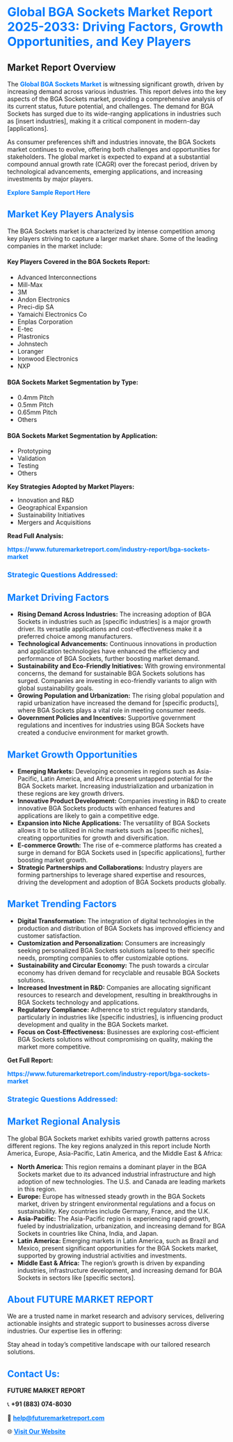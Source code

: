 <h1 style="color: #007BFF;">Global BGA Sockets Market Report 2025-2033: Driving Factors, Growth Opportunities, and Key Players</h1>

<section id="overview">
<h2>Market Report Overview</h2>
<p>The <a href="https://www.futuremarketreport.com/industry-report/bga-sockets-market" style="color: #007BFF; text-decoration: none;"><strong>Global BGA Sockets Market</strong></a> is witnessing significant growth, driven by increasing demand across various industries. This report delves into the key aspects of the BGA Sockets market, providing a comprehensive analysis of its current status, future potential, and challenges. The demand for BGA Sockets has surged due to its wide-ranging applications in industries such as [insert industries], making it a critical component in modern-day [applications].</p>
<p>As consumer preferences shift and industries innovate, the BGA Sockets market continues to evolve, offering both challenges and opportunities for stakeholders. The global market is expected to expand at a substantial compound annual growth rate (CAGR) over the forecast period, driven by technological advancements, emerging applications, and increasing investments by major players.</p>
</section>

<section id="overview">
<p><a href="https://www.futuremarketreport.com/request-sample/reportId=60966" style="color: #007BFF; text-decoration: none;"><strong>Explore Sample Report Here</strong></a></p>
</section>

<section id="key-players">
<h2 style="color: #007BFF;">Market Key Players Analysis</h2>
<p>The BGA Sockets market is characterized by intense competition among key players striving to capture a larger market share. Some of the leading companies in the market include:</p>
<h4>Key Players Covered in the BGA Sockets Report:</h4>
<ul><li>Advanced Interconnections</li><li>Mill-Max</li><li>3M</li><li>Andon Electronics</li><li>Preci-dip SA</li><li>Yamaichi Electronics Co</li><li>Enplas Corporation</li><li>E-tec</li><li>Plastronics</li><li>Johnstech</li><li>Loranger</li><li>Ironwood Electronics</li><li>NXP</li></ul>
<h4>BGA Sockets Market Segmentation by Type:</h4>
<ul><li>0.4mm Pitch</li><li>0.5mm Pitch</li><li>0.65mm Pitch</li><li>Others</li></ul>

<h4>BGA Sockets Market Segmentation by Application:</h4>
<ul><li>Prototyping</li><li>Validation</li><li>Testing</li><li>Others</li></ul>
<p><strong>Key Strategies Adopted by Market Players:</strong></p>
<ul>
<li>Innovation and R&D</li>
<li>Geographical Expansion</li>
<li>Sustainability Initiatives</li>
<li>Mergers and Acquisitions</li>
</ul>
</section>

<section>
<p><strong>Read Full Analysis: </strong></p><a href="https://www.futuremarketreport.com/industry-report/bga-sockets-market" style="color: #007BFF; text-decoration: none;"><strong>https://www.futuremarketreport.com/industry-report/bga-sockets-market</strong></a>
<h3 style="color: #007BFF;">Strategic Questions Addressed:</h3>
</section>

<section id="driving-factors">
<h2 style="color: #007BFF;">Market Driving Factors</h2>
<ul>
<li><strong>Rising Demand Across Industries:</strong> The increasing adoption of BGA Sockets in industries such as [specific industries] is a major growth driver. Its versatile applications and cost-effectiveness make it a preferred choice among manufacturers.</li>
<li><strong>Technological Advancements:</strong> Continuous innovations in production and application technologies have enhanced the efficiency and performance of BGA Sockets, further boosting market demand.</li>
<li><strong>Sustainability and Eco-Friendly Initiatives:</strong> With growing environmental concerns, the demand for sustainable BGA Sockets solutions has surged. Companies are investing in eco-friendly variants to align with global sustainability goals.</li>
<li><strong>Growing Population and Urbanization:</strong> The rising global population and rapid urbanization have increased the demand for [specific products], where BGA Sockets plays a vital role in meeting consumer needs.</li>
<li><strong>Government Policies and Incentives:</strong> Supportive government regulations and incentives for industries using BGA Sockets have created a conducive environment for market growth.</li>
</ul>
</section>

<section id="growth-opportunities">
<h2 style="color: #007BFF;">Market Growth Opportunities</h2>
<ul>
<li><strong>Emerging Markets:</strong> Developing economies in regions such as Asia-Pacific, Latin America, and Africa present untapped potential for the BGA Sockets market. Increasing industrialization and urbanization in these regions are key growth drivers.</li>
<li><strong>Innovative Product Development:</strong> Companies investing in R&D to create innovative BGA Sockets products with enhanced features and applications are likely to gain a competitive edge.</li>
<li><strong>Expansion into Niche Applications:</strong> The versatility of BGA Sockets allows it to be utilized in niche markets such as [specific niches], creating opportunities for growth and diversification.</li>
<li><strong>E-commerce Growth:</strong> The rise of e-commerce platforms has created a surge in demand for BGA Sockets used in [specific applications], further boosting market growth.</li>
<li><strong>Strategic Partnerships and Collaborations:</strong> Industry players are forming partnerships to leverage shared expertise and resources, driving the development and adoption of BGA Sockets products globally.</li>
</ul>
</section>

<section id="trending-factors">
<h2 style="color: #007BFF;">Market Trending Factors</h2>
<ul>
<li><strong>Digital Transformation:</strong> The integration of digital technologies in the production and distribution of BGA Sockets has improved efficiency and customer satisfaction.</li>
<li><strong>Customization and Personalization:</strong> Consumers are increasingly seeking personalized BGA Sockets solutions tailored to their specific needs, prompting companies to offer customizable options.</li>
<li><strong>Sustainability and Circular Economy:</strong> The push towards a circular economy has driven demand for recyclable and reusable BGA Sockets solutions.</li>
<li><strong>Increased Investment in R&D:</strong> Companies are allocating significant resources to research and development, resulting in breakthroughs in BGA Sockets technology and applications.</li>
<li><strong>Regulatory Compliance:</strong> Adherence to strict regulatory standards, particularly in industries like [specific industries], is influencing product development and quality in the BGA Sockets market.</li>
<li><strong>Focus on Cost-Effectiveness:</strong> Businesses are exploring cost-efficient BGA Sockets solutions without compromising on quality, making the market more competitive.</li>
</ul>
</section>

<section>
<p><strong>Get Full Report: </strong></p><a href="https://www.futuremarketreport.com/industry-report/bga-sockets-market" style="color: #007BFF; text-decoration: none;"><strong>https://www.futuremarketreport.com/industry-report/bga-sockets-market</strong></a>
<h3 style="color: #007BFF;">Strategic Questions Addressed:</h3>
</section>


<section id="regional-analysis">
<h2 style="color: #007BFF;">Market Regional Analysis</h2>
<p>The global BGA Sockets market exhibits varied growth patterns across different regions. The key regions analyzed in this report include North America, Europe, Asia-Pacific, Latin America, and the Middle East & Africa:</p>
<ul>
<li><strong>North America:</strong> This region remains a dominant player in the BGA Sockets market due to its advanced industrial infrastructure and high adoption of new technologies. The U.S. and Canada are leading markets in this region.</li>
<li><strong>Europe:</strong> Europe has witnessed steady growth in the BGA Sockets market, driven by stringent environmental regulations and a focus on sustainability. Key countries include Germany, France, and the U.K.</li>
<li><strong>Asia-Pacific:</strong> The Asia-Pacific region is experiencing rapid growth, fueled by industrialization, urbanization, and increasing demand for BGA Sockets in countries like China, India, and Japan.</li>
<li><strong>Latin America:</strong> Emerging markets in Latin America, such as Brazil and Mexico, present significant opportunities for the BGA Sockets market, supported by growing industrial activities and investments.</li>
<li><strong>Middle East & Africa:</strong> The region’s growth is driven by expanding industries, infrastructure development, and increasing demand for BGA Sockets in sectors like [specific sectors].</li>
</ul>
</section>

<footer>
<h2 style="color: #007BFF;">About FUTURE MARKET REPORT</h2>
<p>We are a trusted name in market research and advisory services, delivering actionable insights and strategic support to businesses across diverse industries. Our expertise lies in offering:</p>

<p>Stay ahead in today’s competitive landscape with our tailored research solutions.</p>

<h2 style="color: #007BFF;">Contact Us:</h2>
<p><strong>FUTURE MARKET REPORT</strong></p>
<p>📞 <strong>+91 (883) 074-8030</strong></p>
<p>📧 <strong><a href="mailto:help@futuremarketreport.com" style="color: #007BFF;">help@futuremarketreport.com</a></strong></p>
<p>🌐 <strong><a href="https://www.futuremarketreport.com/" style="color: #007BFF;">Visit Our Website</a></strong></p>
</footer>